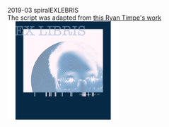 2019-03 spiralEXLEBRIS    
The script was adapted from [this Ryan Timpe's work](https://www.ryantimpe.com/post/spiral1/)    
<img src="https://github.com/linclgit/portraits_with_style/blob/master/images/p.png" width="50%">     